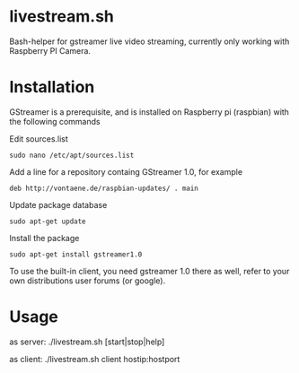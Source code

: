 livestream.sh
=============

Bash-helper for gstreamer live video streaming, currently only working with Raspberry PI Camera.


Installation
=============

GStreamer is a prerequisite, and is installed on Raspberry pi (raspbian) with the following commands

Edit sources.list

```sudo nano /etc/apt/sources.list```

Add a line for a repository containg GStreamer 1.0, for example

```deb http://vontaene.de/raspbian-updates/ . main```

Update package database

```sudo apt-get update```

Install the package

```sudo apt-get install gstreamer1.0```

To use the built-in client, you need gstreamer 1.0 there as well, refer to your own distributions user forums (or google).


Usage
=============
as server:
  ./livestream.sh [start|stop|help]

as client:
  ./livestream.sh client hostip:hostport

